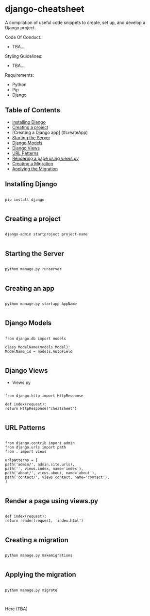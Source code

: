 # django-cheatsheet
A compilation of useful code snippets to create, set up, and develop a Django project.

Code Of Conduct:
- TBA...

Styling Guidelines:
- TBA...

Requirements:

- Python
- Pip
- Django

## Table of Contents

- [Installing Django](#install_django)
- [Creating a project](#create_project)
- [Creating a Django app] (#createApp)
- [Starting the Server](#start_server)
- [Django Models](#models)
- [Django Views](#views)
- [URL Patterns](#url_patterns)
- [Rendering a page using views.py](#pageRender)
- [Creating a Migration](#migration)
- [Applying the Migration](#migrate)


<a name="install_django"></a>

## Installing Django

<pre><code>
pip install django

</code></pre>


<a name="create_project"></a>

## Creating a project

<pre><code>
django-admin startproject project-name

</code></pre>

<a name="start_server"></a>

## Starting the Server

<pre><code>
python manage.py runserver

</code></pre>

<a name="createApp"></a>

## Creating an app

<pre><code>
python manage.py startapp AppName

</code></pre>


<a name="models"></a>

## Django Models

<pre><code>
from django.db import models

class ModelName(models.Model):
ModelName_id = models.AutoField

</code></pre>

<a name="views"></a>

## Django Views

- Views.py

<pre><code>
from django.http import HttpResponse

def index(request):
return HttpResponse("cheatsheet")

</code></pre>

<a name="url_patterns"></a>

## URL Patterns

<pre><code>
from django.contrib import admin
from django.urls import path
from . import views

urlpatterns = [
path('admin/', admin.site.urls),
path('', views.index, name='index'),
path('about/', views.about, name='about'),
path('contact/', views.contact, name='contact'),
]

</code></pre>

<a name="pageRender"></a>

## Render a page using views.py 

<pre><code>
def index(request):
return render(request, 'index.html')

</code></pre>


<a name="migration"></a>

## Creating a migration

<pre><code>
python manage.py makemigrations

</code></pre>


<a name="migrate"></a>

## Applying the migration

<pre><code>
python manage.py migrate

</code></pre>

<br>
<a>Here (TBA) </a>
